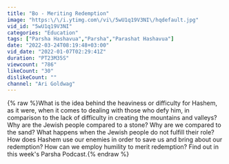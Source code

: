 ```yaml
---
title: "Bo - Meriting Redemption"
image: "https:\/\/i.ytimg.com\/vi\/5wU1q19V3NI\/hqdefault.jpg"
vid_id: "5wU1q19V3NI"
categories: "Education"
tags: ["Parsha Hashavua","Parsha","Parashat Hashavua"]
date: "2022-03-24T08:19:48+03:00"
vid_date: "2022-01-07T02:29:41Z"
duration: "PT23M35S"
viewcount: "786"
likeCount: "30"
dislikeCount: ""
channel: "Ari Goldwag"
---
```

{% raw %}What is the idea behind the heaviness or difficulty for Hashem, as it were, when it comes to dealing with those who defy him, in comparison to the lack of difficulty in creating the mountains and valleys? Why are the Jewish people compared to a stone? Why are we compared to the sand? What happens when the Jewish people do not fulfill their role? How does Hashem use our enemies in order to save us and bring about our redemption? How can we employ humility to merit redemption? Find out in this week's Parsha Podcast.{% endraw %}
